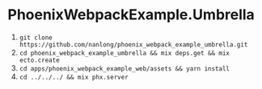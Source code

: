 # PhoenixWebpackExample.Umbrella

1. `git clone https://github.com/nanlong/phoenix_webpack_example_umbrella.git`
2. `cd phoenix_webpack_example_umbrella && mix deps.get && mix ecto.create`
3. `cd apps/phoenix_webpack_example_web/assets && yarn install`
4. `cd ../../../ && mix phx.server`